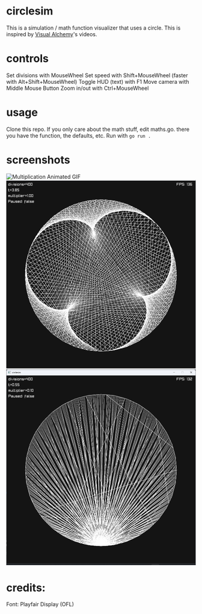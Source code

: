 # circlesim
This is a simulation / math function visualizer that uses a circle.
This is inspired by [Visual Alchemy](https://www.youtube.com/@visual-alchemy)'s videos.

# controls
Set divisions with MouseWheel
Set speed with Shift+MouseWheel (faster with Alt+Shift+MouseWheel)
Toggle HUD (text) with F1
Move camera with Middle Mouse Button
Zoom in/out with Ctrl+MouseWheel

# usage
Clone this repo. If you only care about the math stuff, edit maths.go. there you have the function, the defaults, etc.
Run with `go run .`

# screenshots
![Multiplication Animated GIF](anim.gif)
![Multiplication](image.png)
![Tan(x*t)](image-1.png)

# credits:
Font: Playfair Display (OFL)